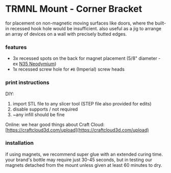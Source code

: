 # TRMNL Mount - Corner Bracket

for placement on non-magnetic moving surfaces like doors, where the built-in recessed hook hole would be insufficient. also useful as a jig to arrange an array of devices on a wall with precisely butted edges.

### features

- 3x recessed spots on the back for magnet placement (5/8" diameter - ex [N35 Neodymium](https://www.magnet4sale.com/neodymium-magnet-n35-dia-5-8x1-16-disc-magnet-rare-earth-magnets/))
- 1x recessed screw hole for `#8` (Imperial) screw heads

### print instructions

DIY:

1. import STL file to any slicer tool (STEP file also provided for edits)
2. disable supports / not required
3. ~any infill should be fine

Online: we hear good things about Craft Cloud:
[https://craftcloud3d.com/upload](https://craftcloud3d.com/upload)

### installation

if using magnets, we recommend super glue with an extended curing time. your brand's bottle may require just 30-45 seconds, but in testing our magnets detached from the mount unless given at least 60 minutes to dry.

